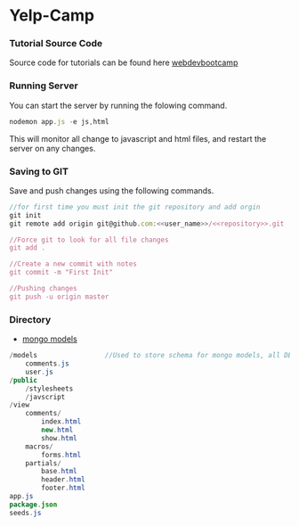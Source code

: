 # Yelp-Camp

### Tutorial Source Code

Source code for tutorials can be found here [webdevbootcamp](https://ide.c9.io/learnwithcolt/webdevbootcamp)

### Running Server

You can start the server by running the folowing command.

```javascript
nodemon app.js -e js,html
```

This will monitor all change to javascript and html files, and restart the server on any changes.
    
### Saving to GIT

Save and push changes using the following commands.

```javascript
//for first time you must init the git repository and add orgin
git init
git remote add origin git@github.com:<<user_name>>/<<repository>>.git

//Force git to look for all file changes
git add .

//Create a new commit with notes
git commit -m "First Init"

//Pushing changes
git push -u origin master
```

### Directory
- [mongo models](./models/readme.md)
    
```java
/models                 //Used to store schema for mongo models, all DB operations should take place here
    comments.js
    user.js
/public
    /stylesheets
    /javscript
/view
    comments/
        index.html
        new.html
        show.html
    macros/
        forms.html
    partials/
        base.html
        header.html
        footer.html
app.js
package.json
seeds.js
```